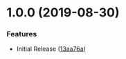 # 1.0.0 (2019-08-30)


### Features

* Initial Release ([13aa76a](https://github.com/JasonMatthewsDev/fjsutils/commit/13aa76a))
